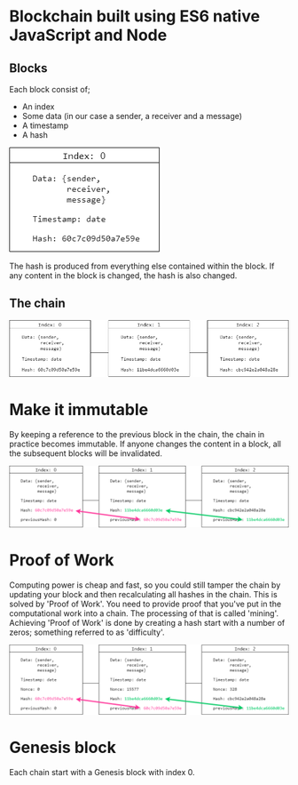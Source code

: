 # Blockchain built using ES6 native JavaScript and Node

## Blocks
Each block consist of;
* An index
* Some data (in our case a sender, a receiver and a message)
* A timestamp
* A hash

![Block](block.png)

The hash is produced from everything else contained within the block. If any content in the block is changed, the hash is also changed.

## The chain
![Blockchain](blockchain.png)

# Make it immutable
By keeping a reference to the previous block in the chain, the chain in practice becomes immutable. If anyone changes the content in a block, all the subsequent blocks will be invalidated.

![Block](immutable-blockchain.png)

# Proof of Work
Computing power is cheap and fast, so you could still tamper the chain by updating your block and then recalculating all hashes in the chain. This is solved by 'Proof of Work'. You need to provide proof that you've put in the computational work into a chain. The processing of that is called 'mining'. Achieving 'Proof of Work' is done by creating a hash start with a number of zeros; something referred to as 'difficulty'.

![Block](nonce-block.png)


# Genesis block
Each chain start with a Genesis block with index 0.
